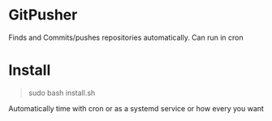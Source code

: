# GitPusher
Finds and Commits/pushes repositories automatically. Can run in cron

# Install
> sudo bash install.sh

Automatically time with cron or as a systemd service or how every you want
